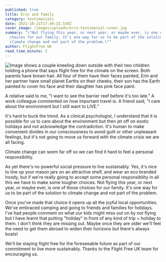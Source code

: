 ```yaml
---
published: true
title: Erin and family
category: testimonials
date: 2021-10-21T17:49:33.536Z
cover_image: /images/uploads/erin-testimonial-cover.jpg
summary: "\"Not flying this year, or next year, or maybe ever, is one of those
  choices for our family. It's one way for us to be part of the solution to
  climate change and not part of the problem.\""
author: FlightFree UK
read_time_minute: 3
---
```

![Image shows a couple kneeling down outside with their two children holding a phone that says flight free for the climate on the screen. Both parents have brown hair. All four of them have their faces painted, Erin and her partner have small planet Earths on their cheeks, their son has the Earth painted to cover his face and their daughter has pink face paint.](/images/uploads/erin-statement.jpg)

A relative said to me, "I want to see the barrier reef before it's too late." A work colleague commented on how important travel is. A friend said, "I care about the environment but I still want to LIVE." 

It's hard to buck the trend. As a clinical psychologist, I understand that it is possible for us to care about the environment but then jet off on exotic holidays and not acknowledge the contradiction. It's human to make convenient divides in our consciousness to avoid guilt or other unpleasant feelings, but it's not going to move us forward with the climate crisis we are all facing.

Climate change can seem far off so we can find it hard to feel a personal responsibility.

As yet there's no powerful social pressure to live sustainably. Yes, it's nice to line up your mason jars on an attractive shelf, and wear an eco branded hoody, but if we're really going to accept some personal responsibility in all this we have to make some tougher choices. Not flying this year, or next year, or maybe ever, is one of those choices for our family. It's one way for us to be part of the solution to climate change and not part of the problem.

Once you've made that choice it opens up all the joyful local opportunities. We've embraced camping and going to friends and families for holidays. I've had people comment on what our kids might miss out on by not flying but I have learnt that putting "holiday" in front of any kind of trip = holiday to them. I don't think they are missing out. Maybe once they are older we'll feel the need to get them abroad to widen their horizons but there's always boats! 

We'll be staying flight free for the foreseeable future as part of our commitment to live more sustainably. Thanks to the Flight Free UK team for encouraging us.